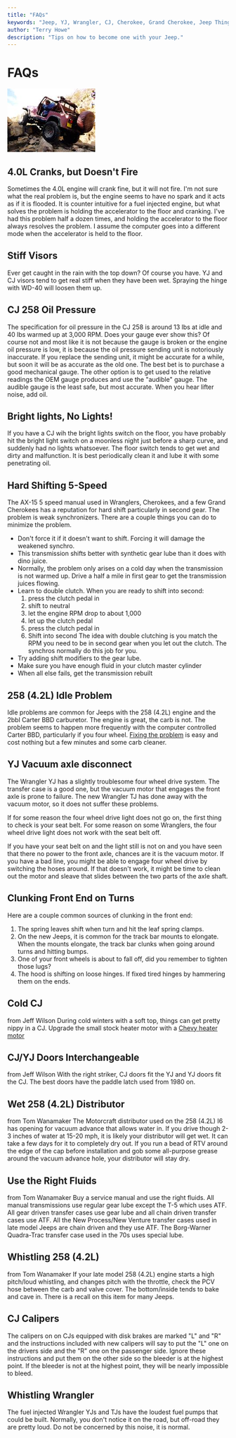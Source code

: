 ```yaml
---
title: "FAQs"
keywords: "Jeep, YJ, Wrangler, CJ, Cherokee, Grand Cherokee, Jeep Thing"
author: "Terry Howe"
description: "Tips on how to become one with your Jeep."
---
```

# FAQs

![Phil Collard on Tabasco Twister](./img/terry/trail/lc98b_.jpg)

## 4.0L Cranks, but Doesn't Fire
Sometimes the 4.0L engine will crank fine, but it will not fire. I'm not sure what the real problem is, but the engine seems to have no spark and it acts as if it is flooded. It is counter intuitive for a fuel injected engine, but what solves the problem is holding the accelerator to the floor and cranking. I've had this problem half a dozen times, and holding the accelerator to the floor always resolves the problem. I assume the computer goes into a different mode when the accelerator is held to the floor.

## Stiff Visors
Ever get caught in the rain with the top down? Of course you have. YJ and CJ visors tend to get real stiff when they have been wet. Spraying the hinge with WD-40 will loosen them up.

## CJ 258 Oil Pressure
The specification for oil pressure in the CJ 258 is around 13 lbs at idle and 40 lbs warmed up at 3,000 RPM. Does your gauge ever show this? Of course not and most like it is not because the gauge is broken or the engine oil pressure is low, it is because the oil pressure sending unit is notoriously inaccurate. If you replace the sending unit, it might be accurate for a while, but soon it will be as accurate as the old one. The best bet is to purchase a good mechanical gauge. The other option is to get used to the relative readings the OEM gauge produces and use the "audible" gauge. The audible gauge is the least safe, but most accurate. When you hear lifter noise, add oil.

## Bright lights, No Lights!
If you have a CJ wih the bright lights switch on the floor, you have probably hit the bright light switch on a moonless night just before a sharp curve, and suddenly had no lights whatsoever. The floor switch tends to get wet and dirty and malfunction. It is best periodically clean it and lube it with some penetrating oil.

## Hard Shifting 5-Speed
The AX-15 5 speed manual used in Wranglers, Cherokees, and a few Grand Cherokees has a reputation for hard shift particularly in second gear. The problem is weak synchronizers. There are a couple things you can do to minimize the problem.

  * Don't force it if it doesn't want to shift. Forcing it will damage the weakened synchro.
  * This transmission shifts better with synthetic gear lube than it does with dino juice.
  * Normally, the problem only arises on a cold day when the transmission is not warmed up. Drive a half a mile in first gear to get the transmission juices flowing.
  * Learn to double clutch. When you are ready to shift into second:
    1. press the clutch pedal in
    2. shift to neutral
    3. let the engine RPM drop to about 1,000
    4. let up the clutch pedal
    5. press the clutch pedal in
    6. Shift into second
The idea with double clutching is you match the RPM you need to be in second gear when you let out the clutch. The synchros normally do this job for you.
  * Try adding shift modifiers to the gear lube.
  * Make sure you have enough fluid in your clutch master cylinder
  * When all else fails, get the transmission rebuilt

## 258 (4.2L) Idle Problem
Idle problems are common for Jeeps with the 258 (4.2L) engine and the 2bbl Carter BBD carburetor. The engine is great, the carb is not. The problem seems to happen more frequently with the computer controlled Carter BBD, particularly if you four wheel. [ Fixing the problem](/engine/general/carter.md) is easy and cost nothing but a few minutes and some carb cleaner.

## YJ Vacuum axle disconnect
The Wrangler YJ has a slightly troublesome four wheel drive system. The transfer case is a good one, but the vacuum motor that engages the front axle is prone to failure. The new Wrangler TJ has done away with the vacuum motor, so it does not suffer these problems.

If for some reason the four wheel drive light does not go on, the first thing to check is your seat belt. For some reason on some Wranglers, the four wheel drive light does not work with the seat belt off.

If you have your seat belt on and the light still is not on and you have seen that there no power to the front axle, chances are it is the vacuum motor. If you have a bad line, you might be able to engage four wheel drive by switching the hoses around. If that doesn't work, it might be time to clean out the motor and sleave that slides between the two parts of the axle shaft.

## Clunking Front End on Turns
Here are a couple common sources of clunking in the front end:

  1. The spring leaves shift when turn and hit the leaf spring clamps.
  2. On the new Jeeps, it is common for the track bar mounts to elongate. When the mounts elongate, the track bar clunks when going around turns and hitting bumps.
  3. One of your front wheels is about to fall off, did you remember to tighten those lugs?
  4. The hood is shifting on loose hinges. If fixed tired hinges by hammering them on the ends.

## Cold CJ
from Jeff Wilson
During cold winters with a soft top, things can get pretty nippy in a CJ. Upgrade the small stock heater motor with a [ Chevy heater motor](/body/heater.md)

## CJ/YJ Doors Interchangeable
from Jeff Wilson
With the right striker, CJ doors fit the YJ and YJ doors fit the CJ. The best doors have the paddle latch used from 1980 on.

## Wet 258 (4.2L) Distributor
from Tom Wanamaker
The Motorcraft distributor used on the 258 (4.2L) I6 has opening for vacuum advance that allows water in. If you drive though 2-3 inches of water at 15-20 mph, it is likely your distributor will get wet. It can take a few days for it to completely dry out. If you run a bead of RTV around the edge of the cap before installation and gob some all-purpose grease around the vacuum advance hole, your distributor will stay dry.

## Use the Right Fluids
from Tom Wanamaker
Buy a service manual and use the right fluids. All manual transmissions use regular gear lube except the T-5 which uses ATF. All gear driven transfer cases use gear lube and all chain driven transfer cases use ATF. All the New Process/New Venture transfer cases used in late model Jeeps are chain driven and they use ATF. The Borg-Warner Quadra-Trac transfer case used in the 70s uses special lube.

## Whistling 258 (4.2L)
from Tom Wanamaker
If your late model 258 (4.2L) engine starts a high pitch/loud whistling, and changes pitch with the throttle, check the PCV hose between the carb and valve cover. The bottom/inside tends to bake and cave in. There is a recall on this item for many Jeeps.

## CJ Calipers
The calipers on on CJs equipped with disk brakes are marked "L" and "R" and the instructions included with new calipers will say to put the "L" one on the drivers side and the "R" one on the passenger side. Ignore these instructions and put them on the other side so the bleeder is at the highest point. If the bleeder is not at the highest point, they will be nearly impossible to bleed.

## Whistling Wrangler
The fuel injected Wrangler YJs and TJs have the loudest fuel pumps that could be built. Normally, you don't notice it on the road, but off-road they are pretty loud. Do not be concerned by this noise, it is normal.